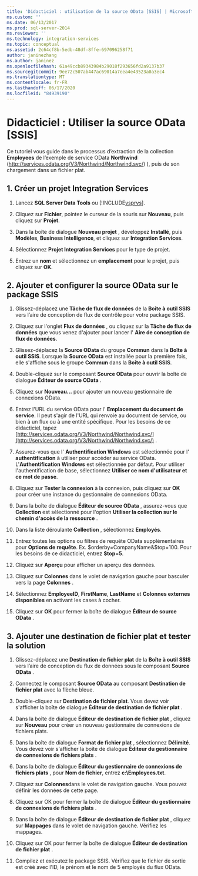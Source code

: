 ```yaml
---
title: 'Didacticiel : utilisation de la source OData [SSIS] | Microsoft Docs'
ms.custom: ''
ms.date: 06/13/2017
ms.prod: sql-server-2014
ms.reviewer: ''
ms.technology: integration-services
ms.topic: conceptual
ms.assetid: 2c64cf8b-5edb-48df-8ffe-697096258f71
author: janinezhang
ms.author: janinez
ms.openlocfilehash: 61a49ccb89343984b29018f293656fd2a9137b37
ms.sourcegitcommit: 9ee72c507ab447ac69014a7eea4e43523a0a3ec4
ms.translationtype: MT
ms.contentlocale: fr-FR
ms.lasthandoff: 06/17/2020
ms.locfileid: "84939190"
---
```

# <a name="tutorial-using-the-odata-source-ssis"></a>Didacticiel : Utiliser la source OData [SSIS]
  Ce tutoriel vous guide dans le processus d’extraction de la collection **Employees** de l’exemple de service OData **Northwind** (http://services.odata.org/V3/Northwind/Northwind.svc/) ), puis de son chargement dans un fichier plat.  
  
## <a name="1-create-an-integration-services-project"></a>1. Créer un projet Integration Services  
  
1.  Lancez **SQL Server Data Tools** ou [!INCLUDE[vsprvs](../../includes/vsprvs-md.md)].  
  
2.  Cliquez sur **Fichier**, pointez le curseur de la souris sur **Nouveau**, puis cliquez sur **Projet**.  
  
3.  Dans la boîte de dialogue **Nouveau projet** , développez **Installé**, puis **Modèles**, **Business Intelligence**, et cliquez sur **Integration Services**.  
  
4.  Sélectionnez **Projet Integration Services** pour le type de projet.  
  
5.  Entrez un **nom** et sélectionnez un **emplacement** pour le projet, puis cliquez sur **OK**.  
  
## <a name="2-add-and-configure-odata-source-to-the-ssis-package"></a>2. Ajouter et configurer la source OData sur le package SSIS  
  
1.  Glissez-déplacez une **Tâche de flux de données** de la **Boîte à outil SSIS** vers l’aire de conception de flux de contrôle pour votre package SSIS.  
  
2.  Cliquez sur l'onglet **Flux de données** , ou cliquez sur la **Tâche de flux de données** que vous venez d'ajouter pour lancer l' **Aire de conception de flux de données**.  
  
3.  Glissez-déplacez la **Source OData** du groupe **Commun** dans la **Boîte à outil SSIS**. Lorsque la **Source OData** est installée pour la première fois, elle s'affiche sous le groupe **Commun** dans la **Boîte à outil SSIS**.  
  
4.  Double-cliquez sur le composant **Source OData** pour ouvrir la boîte de dialogue **Éditeur de source OData** .  
  
5.  Cliquez sur **Nouveau...** pour ajouter un nouveau gestionnaire de connexions OData.  
  
6.  Entrez l'URL du service OData pour l' **Emplacement du document de service**. Il peut s'agir de l'URL qui renvoie au document de service, ou bien à un flux ou à une entité spécifique. Pour les besoins de ce didacticiel, tapez [http://services.odata.org/V3/Northwind/Northwind.svc/](http://services.odata.org/V3/Northwind/Northwind.svc/) .  
  
7.  Assurez-vous que l' **Authentification Windows** est sélectionnée pour l' **authentification** à utiliser pour accéder au service OData. L'**Authentification Windows** est sélectionnée par défaut. Pour utiliser l'authentification de base, sélectionnez **Utiliser ce nom d'utilisateur et ce mot de passe**.  
  
8.  Cliquez sur **Tester la connexion** à la connexion, puis cliquez sur **OK** pour créer une instance du gestionnaire de connexions OData.  
  
9. Dans la boîte de dialogue **Éditeur de source OData** , assurez-vous que **Collection** est sélectionné pour l'option **Utiliser la collection sur le chemin d'accès de la ressource** .  
  
10. Dans la liste déroulante **Collection** , sélectionnez **Employés**.  
  
11. Entrez toutes les options ou filtres de requête OData supplémentaires pour **Options de requête**. Ex. $orderby=CompanyName&$top=100. Pour les besoins de ce didacticiel, entrez **$top=5**.  
  
12. Cliquez sur **Aperçu** pour afficher un aperçu des données.  
  
13. Cliquez sur **Colonnes** dans le volet de navigation gauche pour basculer vers la page **Colonnes** .  
  
14. Sélectionnez **EmployeeID**, **FirstName**, **LastName** et **Colonnes externes disponibles** en activant les cases à cocher.  
  
15. Cliquez sur **OK** pour fermer la boîte de dialogue **Éditeur de source OData** .  
  
## <a name="3-add-flat-file-destination-and-test-the-solution"></a>3. Ajouter une destination de fichier plat et tester la solution  
  
1.  Glissez-déplacez une **Destination de fichier plat** de la **Boîte à outil SSIS** vers l’aire de conception du flux de données sous le composant **Source OData** .  
  
2.  Connectez le composant **Source OData** au composant **Destination de fichier plat** avec la flèche bleue.  
  
3.  Double-cliquez sur **Destination de fichier plat**. Vous devez voir s'afficher la boîte de dialogue **Éditeur de destination de fichier plat** .  
  
4.  Dans la boîte de dialogue **Éditeur de destination de fichier plat** , cliquez sur **Nouveau** pour créer un nouveau gestionnaire de connexions de fichiers plats.  
  
5.  Dans la boîte de dialogue **Format de fichier plat** , sélectionnez **Délimité**. Vous devez voir s'afficher la boîte de dialogue **Éditeur du gestionnaire de connexions de fichiers plats** .  
  
6.  Dans la boîte de dialogue **Éditeur du gestionnaire de connexions de fichiers plats** , pour **Nom de fichier**, entrez **c:\Employees.txt**.  
  
7.  Cliquez sur **Colonnes**dans le volet de navigation gauche. Vous pouvez définir les données de cette page.  
  
8.  Cliquez sur OK pour fermer la boîte de dialogue **Éditeur du gestionnaire de connexions de fichiers plats** .  
  
9. Dans la boîte de dialogue **Éditeur de destination de fichier plat** , cliquez sur **Mappages** dans le volet de navigation gauche. Vérifiez les mappages.  
  
10. Cliquez sur OK pour fermer la boîte de dialogue **Éditeur de destination de fichier plat** .  
  
11. Compilez et exécutez le package SSIS. Vérifiez que le fichier de sortie est créé avec l'ID, le prénom et le nom de 5 employés du flux OData.  
  
  

